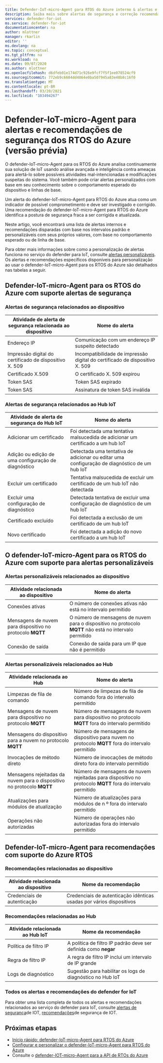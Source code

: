 ```yaml
---
title: Defender-IoT-micro-Agent para RTOS do Azure interno & alertas e recomendações personalizáveis
description: Saiba mais sobre alertas de segurança e correção recomendada usando o Azure IoT defender-IoT-micro-Agent-RTOS.
services: defender-for-iot
ms.service: defender-for-iot
documentationcenter: na
author: mlottner
manager: rkarlin
editor: ''
ms.devlang: na
ms.topic: conceptual
ms.tgt_pltfrm: na
ms.workload: na
ms.date: 09/07/2020
ms.author: mlottner
ms.openlocfilehash: d6dfeb01e174d71c926e9fcf7f5f1ee078524cf9
ms.sourcegitcommit: 772eb9c6684dd4864e0ba507945a83e48b8c16f0
ms.translationtype: MT
ms.contentlocale: pt-BR
ms.lasthandoff: 03/20/2021
ms.locfileid: "103494267"
---
```

# <a name="defender-iot-micro-agent-for-azure-rtos-security-alerts-and-recommendations-preview"></a>Defender-IoT-micro-Agent para alertas e recomendações de segurança dos RTOS do Azure (versão prévia)

O defender-IoT-micro-Agent para os RTOS do Azure analisa continuamente sua solução de IoT usando análise avançada e inteligência contra ameaças para alertá-lo sobre possíveis atividades mal-intencionadas e modificações suspeitas do sistema. Você também pode criar alertas personalizados com base em seu conhecimento sobre o comportamento esperado do dispositivo e linhas de base.

Um alerta do defender-IoT-micro-Agent para RTOS do Azure atua como um indicador de possível comprometimento e deve ser investigado e corrigido. Uma recomendação do defender-IoT-micro-Agent para RTOS do Azure identifica a postura de segurança fraca a ser corrigida e atualizada. 

Neste artigo, você encontrará uma lista de alertas internos e recomendações disparadas com base nos intervalos padrão e personalizáveis com seus próprios valores, com base no comportamento esperado ou de linha de base. 

Para obter mais informações sobre como a personalização de alertas funciona no serviço do defender para IoT, consulte [alertas personalizáveis](concept-customizable-security-alerts.md). Os alertas e recomendações específicos disponíveis para personalização ao usar o defender-IoT-micro-Agent para os RTOS do Azure são detalhados nas tabelas a seguir. 

## <a name="defender-iot-micro-agent-for-azure-rtos-supported-security-alerts"></a>Defender-IoT-micro-Agent para os RTOS do Azure com suporte alertas de segurança

### <a name="device-related-security-alerts"></a>Alertas de segurança relacionados ao dispositivo

|Atividade de alerta de segurança relacionada ao dispositivo  |Nome do alerta  |
|---------|---------|
|Endereço IP| Comunicação com um endereço IP suspeito detectado|
|Impressão digital do certificado de dispositivo X. 509|Incompatibilidade de impressão digital do certificado de dispositivo X. 509|
|Certificado X.509| O certificado X. 509 expirou|
|Token SAS| Token SAS expirado|
|Token SAS| Assinatura de token SAS inválida|

### <a name="iot-hub-related-security-alerts"></a>Alertas de segurança relacionados ao Hub IoT

|Atividade de alerta de segurança do Hub IoT  |Nome do alerta  |
|---------|---------|
|Adicionar um certificado    |  Foi detectada uma tentativa malsucedida de adicionar um certificado a um hub IoT       |
|Adição ou edição de uma configuração de diagnóstico    | Detectada uma tentativa de adicionar ou editar uma configuração de diagnóstico de um hub IoT      |
|Excluir um certificado    |  Tentativa malsucedida de excluir um certificado de um hub IoT não detectada       |
|Excluir uma configuração de diagnóstico    |  Detectada tentativa de excluir uma configuração de diagnóstico de um hub IoT      |
|Certificado excluído    | Foi detectada a exclusão de um certificado de um hub IoT        |
|Novo certificado     |  Foi detectada a adição do novo certificado a um hub IoT       |

## <a name="defender-iot-micro-agent-for-azure-rtos-supported-customizable-alerts"></a>O defender-IoT-micro-Agent para os RTOS do Azure com suporte para alertas personalizáveis

### <a name="device-related-customizable-alerts"></a>Alertas personalizáveis relacionados ao dispositivo

|Atividade relacionada ao dispositivo |Nome do alerta  |
|---------|---------|
|Conexões ativas|O número de conexões ativas não está no intervalo permitido|
|Mensagens de nuvem para dispositivo no protocolo **MQTT**|O número de mensagens de nuvem para o dispositivo no protocolo **MQTT** não está no intervalo permitido|
|Conexão de saída| Conexão de saída para um IP que não é permitido|

### <a name="hub-related-customizable-alerts"></a>Alertas personalizáveis relacionados ao Hub 

|Atividade relacionada ao Hub  |Nome do alerta  |
|---------|---------|
|Limpezas de fila de comando     |  Número de limpezas de fila de comando fora do intervalo permitido       |
|Mensagens de nuvem para dispositivo no protocolo **MQTT**    |  Número de mensagens de nuvem para dispositivo no protocolo **MQTT** fora do intervalo permitido       |
|Mensagens do dispositivo para a nuvem no protocolo **MQTT**    | Número de mensagens de dispositivo para nuvem no protocolo **MQTT** fora do intervalo permitido        |
|Invocações de método direto     |  Número de invocações de método direto fora do intervalo permitido       |
|Mensagens rejeitadas da nuvem para o dispositivo no protocolo **MQTT**     |   Número de mensagens de nuvem rejeitadas para dispositivo no protocolo **MQTT** fora do intervalo permitido      |
|Atualizações para módulos de atualização     |  Número de atualizações para módulos de n º fora do intervalo permitido       |
|Operações não autorizadas    |  Número de operações não autorizadas fora do intervalo permitido       |

## <a name="defender-iot-micro-agent-for-azure-rtos-supported-recommendations"></a>Defender-IoT-micro-Agent para recomendações com suporte do Azure RTOS

### <a name="device-related-recommendations"></a>Recomendações relacionadas ao dispositivo

|Atividade relacionada ao dispositivo  |Nome da recomendação |
|---------|---------|
|Credenciais de autenticação    |  Credenciais de autenticação idênticas usadas por vários dispositivos       |

### <a name="hub-related-recommendations"></a>Recomendações relacionadas ao Hub

|Atividade relacionada ao Hub IoT  |Nome da recomendação |
|---------|---------|
|Política de filtro IP   |  A política de filtro IP padrão deve ser definida como **negar**  |
|Regra de filtro IP| A regra de filtro IP inclui um intervalo de IP grande|
|Logs de diagnóstico|Sugestão para habilitar os logs de diagnóstico no Hub IoT|

### <a name="all-defender-for-iot-alerts-and-recommendations"></a>Todos os alertas e recomendações do defender for IoT

Para obter uma lista completa de todos os alertas e recomendações relacionados ao serviço do defender para IoT, consulte [alertas de segurança](concept-security-alerts.md)de IOT, [recomendações](concept-recommendations.md)de segurança de IOT.

## <a name="next-steps"></a>Próximas etapas

- [Início rápido: defender-IoT-micro-Agent para RTOS do Azure](quickstart-azure-rtos-security-module.md)
- [Configurar e personalizar o defender-IoT-micro-Agent para RTOS do Azure](how-to-azure-rtos-security-module.md)
- Consulte o [defender-IOT-micro-Agent para a API de RTOs do Azure](azure-rtos-security-module-api.md)